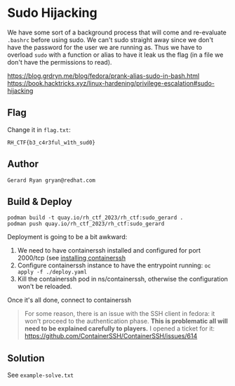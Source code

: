 # Sudo Hijacking

We have some sort of a background process that will come and re-evaluate
`.bashrc` before using sudo. We can't sudo straight away since we don't have
the password for the user we are running as. Thus we have to overload `sudo`
with a function or alias to have it leak us the flag (in a file we don't have
the permissions to read).

https://blog.grdryn.me/blog/fedora/prank-alias-sudo-in-bash.html
https://book.hacktricks.xyz/linux-hardening/privilege-escalation#sudo-hijacking

## Flag

Change it in `flag.txt`:

    RH_CTF{b3_c4r3ful_w1th_sud0}

## Author

    Gerard Ryan gryan@redhat.com

## Build & Deploy

    podman build -t quay.io/rh_ctf_2023/rh_ctf:sudo_gerard .
    podman push quay.io/rh_ctf_2023/rh_ctf:sudo_gerard

Deployment is going to be a bit awkward:

1. We need to have containerssh installed and configured for port 2000/tcp (see [installing containerssh](https://gitlab.cee.redhat.com/warhw-ctf-2023-orga-team/warhw-ctf-2024/-/blob/main/infrastructure/k3s/README.md?ref_type=heads#optional-install-containerssh)
2. Configure containerssh instance to have the entrypoint running:
   `oc apply -f ./deploy.yaml`
3. Kill the containerssh pod in ns/containerssh, otherwise the configuration
   won't be reloaded.

Once it's all done, connect to containerssh

> For some reason, there is an issue with the SSH client in fedora: it won't
> proceed to the authentication phase. **This is problematic all will need to
> be explained carefully to players.**
> I opened a ticket for it: https://github.com/ContainerSSH/ContainerSSH/issues/614

## Solution

See `example-solve.txt`
